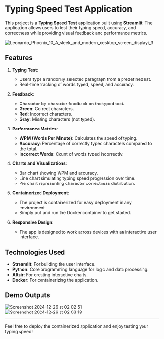 # Typing Speed Test Application

This project is a **Typing Speed Test** application built using **Streamlit**. The application allows users to test their typing speed, accuracy, and correctness while providing visual feedback and performance metrics.

![Leonardo_Phoenix_10_A_sleek_and_modern_desktop_screen_displayi_3](https://github.com/user-attachments/assets/a8113c8e-84f8-4bf1-9f98-3c837c22c304)

## Features

1. **Typing Test**:
   - Users type a randomly selected paragraph from a predefined list.
   - Real-time tracking of words typed, speed, and accuracy.

2. **Feedback**:
   - Character-by-character feedback on the typed text.
   - **Green**: Correct characters.
   - **Red**: Incorrect characters.
   - **Gray**: Missing characters (not typed).

3. **Performance Metrics**:
   - **WPM (Words Per Minute)**: Calculates the speed of typing.
   - **Accuracy**: Percentage of correctly typed characters compared to the total.
   - **Incorrect Words**: Count of words typed incorrectly.

4. **Charts and Visualizations**:
   - Bar chart showing WPM and accuracy.
   - Line chart simulating typing speed progression over time.
   - Pie chart representing character correctness distribution.

5. **Containerized Deployment**:
   - The project is containerized for easy deployment in any environment.
   - Simply pull and run the Docker container to get started.

6. **Responsive Design**:
   - The app is designed to work across devices with an interactive user interface.

## Technologies Used

- **Streamlit**: For building the user interface.
- **Python**: Core programming language for logic and data processing.
- **Altair**: For creating interactive charts.
- **Docker**: For containerizing the application.

## Demo Outputs

<img alt="Screenshot 2024-12-26 at 02 02 51" src="https://github.com/user-attachments/assets/a8d1b3ff-360e-4008-afa1-71d4ee531059" />

<img alt="Screenshot 2024-12-26 at 02 03 18" src="https://github.com/user-attachments/assets/82d5aa71-33bb-46e0-869d-8653e6c29f0f" />

---

Feel free to deploy the containerized application and enjoy testing your typing speed!
